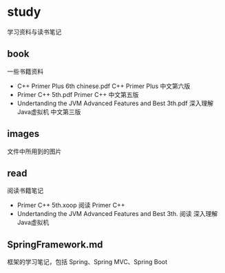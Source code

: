 # study
学习资料与读书笔记
## book
一些书籍资料
- C++ Primer Plus 6th chinese.pdf
C++ Primer Plus 中文第六版
- Primer C++ 5th.pdf
Primer C++ 中文第五版
- Undertanding the JVM Advanced Features and Best 3th.pdf
深入理解Java虚拟机 中文第三版
## images
文件中所用到的图片
## read
阅读书籍笔记
- Primer C++ 5th.xoop
阅读 Primer C++
- Undertanding the JVM Advanced Features and Best 3th.
阅读 深入理解Java虚拟机
## SpringFramework.md
框架的学习笔记，包括 Spring、Spring MVC、Spring Boot
